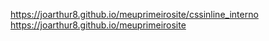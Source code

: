 https://joarthur8.github.io/meuprimeirosite/cssinline_interno
https://joarthur8.github.io/meuprimeirosite
